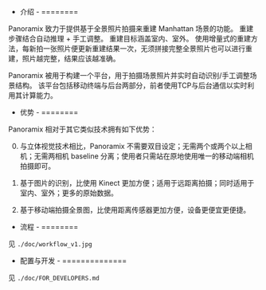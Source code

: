 - 介绍 -
========

Panoramix 致力于提供基于全景照片拍摄来重建 Manhattan 场景的功能。
重建步骤结合自动推理 + 手工调整。
重建目标涵盖室内、室外。
使用增量式的重建方法，每新拍一张照片便更新重建结果一次，无须拼接完整全景照片也可以进行重建，照片越完整，结果应该越准确。

Panoramix 被用于构建一个平台，用于拍摄场景照片并实时自动识别/手工调整场景结构。
该平台包括移动终端与后台两部分，前者使用TCP与后台通信以实时利用其计算能力。


- 优势 -
========

Panoramix 相对于其它类似技术拥有如下优势：

0. 与立体视觉技术相比，Panoramix 不需要双目设定；无需两个或两个以上相机；无需两相机 baseline 分离；使用者只需站在原地使用唯一的移动端相机拍摄即可。

1. 基于图片的识别，比使用 Kinect 更加方便；适用于远距离拍摄；同时适用于室内、室外；更多的原始数据。

2. 基于移动端拍摄全景图，比使用距离传感器更加方便，设备更便宜更便捷。


- 流程 -
========

见 `./doc/workflow_v1.jpg`


- 配置与开发 -
==============

见 `./doc/FOR_DEVELOPERS.md`

